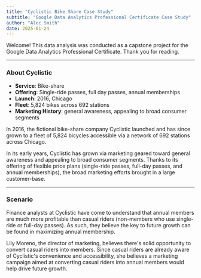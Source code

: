 ```yaml
---
title: "Cyclistic Bike Share Case Study"
subtitle: "Google Data Analytics Professional Certificate Case Study"
author: "Alec Smith"
date: 2025-01-24
---
```


Welcome! This data analysis was conducted as a capstone project for the Google Data Analytics Professional Certificate. Thank you for reading.

---
 
### About Cyclistic

- **Service**: Bike-share
- **Offering**: Single-ride passes, full day passes, annual memberships
- **Launch**: 2016, Chicago
- **Fleet**: 5,824 bikes across 692 stations
- **Marketing History**: general awareness, appealing to broad consumer segments

In 2016, the fictional bike-share company Cyclistic launched and has since grown to a fleet of 5,824 bicycles accessible via a network of 692 stations across Chicago.

In its early years, Cyclistic has grown via marketing geared toward general awareness and appealing to broad consumer segments. Thanks to its offering of flexible price plans (single-ride passes, full-day passes, and annual memberships), the broad marketing efforts brought in a large customer-base.

--- 
 
### Scenario

Finance analysts at Cyclistic have come to understand that annual members are much more profitable than casual riders (non-members who use single-ride or full-day passes). As such, they believe the key to future growth can be found in maximizing annual membership.

Lily Moreno, the director of marketing, believes there's solid opportunity to convert casual riders into members. Since casual riders are already aware of Cyclistic's convenience and accessibility, she believes a marketing campaign aimed at converting casual riders into annual members would help drive future growth.
